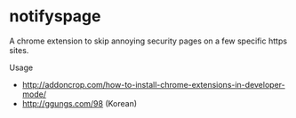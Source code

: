 # notifyspage
A chrome extension to skip annoying security pages on a few specific https sites.

Usage
- http://addoncrop.com/how-to-install-chrome-extensions-in-developer-mode/
- http://ggungs.com/98 (Korean)
